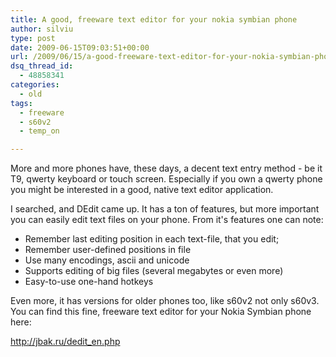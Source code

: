 ```yaml
---
title: A good, freeware text editor for your nokia symbian phone
author: silviu
type: post
date: 2009-06-15T09:03:51+00:00
url: /2009/06/15/a-good-freeware-text-editor-for-your-nokia-symbian-phone/
dsq_thread_id:
  - 48858341
categories:
  - old
tags:
  - freeware
  - s60v2
  - temp_on

---
```

More and more phones have, these days, a decent text entry method - be it T9, qwerty keyboard or touch screen. Especially if you own a qwerty phone you might be interested in a good, native text editor application.

I searched, and DEdit came up. It has a ton of features, but more important you can easily edit text files on your phone. From it's features one can note:

  * Remember last editing position in each text-file, that you edit;
  * Remember user-defined positions in file
  * Use many encodings, ascii and unicode
  * Supports editing of big files (several megabytes or even more)
  * Easy-to-use one-hand hotkeys

Even more, it has versions for older phones too, like s60v2 not only s60v3. You can find this fine, freeware text editor for your Nokia Symbian phone here:

<a href="http://jbak.ru/dedit_en.php" target="_blank" rel="noopener">http://jbak.ru/dedit_en.php</a>